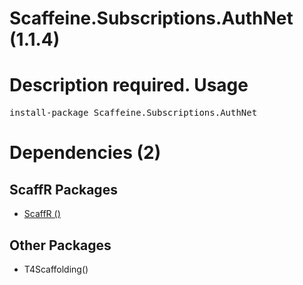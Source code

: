 ﻿Scaffeine.Subscriptions.AuthNet (1.1.4)
======
Description required.
Usage
======
<pre>install-package Scaffeine.Subscriptions.AuthNet</pre>
Dependencies (2)
=====

ScaffR Packages
------
* [ScaffR ()](https://github.com/wcpro/ScaffR/tree/master/src/ScaffR)

Other Packages
------
* T4Scaffolding()

